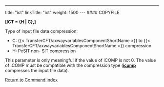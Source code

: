 ---
title: "ict"
linkTitle: "ict"
weight: 1500
--- #### COPYFILE

****[ICT = {H &#124; C},]****

Type of input file data compression:

- C: {{< TransferCFT/axwayvariablesComponentShortName >}} to {{< TransferCFT/axwayvariablesComponentShortName >}}
    compression
- H: PeSIT non- SIT
    compression

This parameter is only meaningful if the value of ICOMP is not 0. The
value of ICOMP must be compatible with the compression type (****[icomp](../icomp)****
compresses the input file data).

[Return to Command index](../../)
